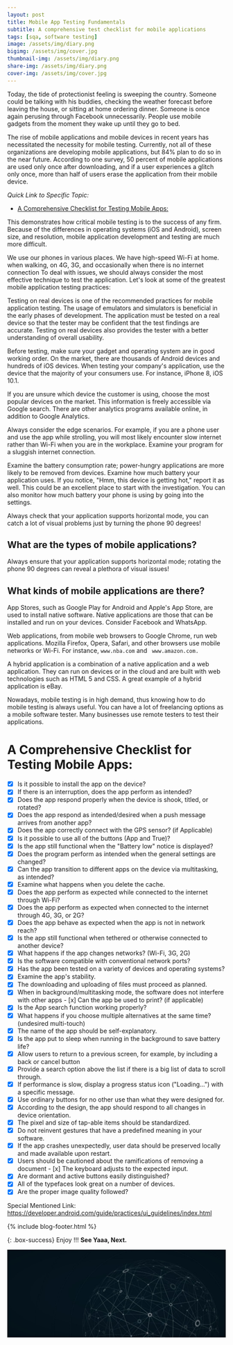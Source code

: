 ```yaml
---
layout: post
title: Mobile App Testing Fundamentals
subtitle: A comprehensive test checklist for mobile applications
tags: [sqa, software testing]
image: /assets/img/diary.png
bigimg: /assets/img/cover.jpg
thumbnail-img: /assets/img/diary.png
share-img: /assets/img/diary.png
cover-img: /assets/img/cover.jpg
---
```


Today, the tide of protectionist feeling is sweeping the country. Someone could be talking with his buddies, checking the weather forecast before leaving the house, or sitting at home ordering dinner. Someone is once again perusing through Facebook unnecessarily. People use mobile gadgets from the moment they wake up until they go to bed.

The rise of mobile applications and mobile devices in recent years has necessitated the necessity for mobile testing. Currently, not all of these organizations are developing mobile applications, but 84% plan to do so in the near future.
According to one survey, 50 percent of mobile applications are used only once after downloading, and if a user experiences a glitch only once, more than half of users erase the application from their mobile device.

_Quick Link to Specific Topic:_
- [A Comprehensive Checklist for Testing Mobile Apps:](#a-comprehensive-checklist-for-testing-mobile-apps)


This demonstrates how critical mobile testing is to the success of any firm. Because of the differences in operating systems (iOS and Android), screen size, and resolution, mobile application development and testing are much more difficult.

We use our phones in various places. We have high-speed Wi-Fi at home. when walking, on 4G, 3G, and occasionally when there is no internet connection To deal with issues, we should always consider the most effective technique to test the application. Let's look at some of the greatest mobile application testing practices:

Testing on real devices is one of the recommended practices for mobile application testing. The usage of emulators and simulators is beneficial in the early phases of development. The application must be tested on a real device so that the tester may be confident that the test findings are accurate. Testing on real devices also provides the tester with a better understanding of overall usability.

Before testing, make sure your gadget and operating system are in good working order. On the market, there are thousands of Android devices and hundreds of iOS devices. When testing your company's application, use the device that the majority of your consumers use. For instance, iPhone 8, iOS 10.1.


If you are unsure which device the customer is using, choose the most popular devices on the market. This information is freely accessible via Google search. There are other analytics programs available online, in addition to Google Analytics.


Always consider the edge scenarios. For example, if you are a phone user and use the app while strolling, you will most likely encounter slow internet rather than Wi-Fi when you are in the workplace. Examine your program for a sluggish internet connection.

Examine the battery consumption rate; power-hungry applications are more likely to be removed from devices. Examine how much battery your application uses. If you notice, "Hmm, this device is getting hot," report it as well. This could be an excellent place to start with the investigation. You can also monitor how much battery your phone is using by going into the settings.


Always check that your application supports horizontal mode, you can catch a lot of visual problems just by turning the phone 90 degrees!

## What are the types of mobile applications?

Always ensure that your application supports horizontal mode; rotating the phone 90 degrees can reveal a plethora of visual issues!

## What kinds of mobile applications are there?

App Stores, such as Google Play for Android and Apple's App Store, are used to install native software. Native applications are those that can be installed and run on your devices. Consider Facebook and WhatsApp.

Web applications, from mobile web browsers to Google Chrome, run web applications. Mozilla Firefox, Opera, Safari, and other browsers use mobile networks or Wi-Fi. For instance, 
` www.nba.com ` and ` www.amazon.com.`

A hybrid application is a combination of a native application and a web application. They can run on devices or in the cloud and are built with web technologies such as HTML 5 and CSS. A great example of a hybrid application is eBay.

Nowadays, mobile testing is in high demand, thus knowing how to do mobile testing is always useful. You can have a lot of freelancing options as a mobile software tester. Many businesses use remote testers to test their applications.


# A Comprehensive Checklist for Testing Mobile Apps:

- [x] Is it possible to install the app on the device?
- [x] If there is an interruption, does the app perform as intended?
- [x] Does the app respond properly when the device is shook, titled, or rotated?
- [x] Does the app respond as intended/desired when a push message arrives from another app?
- [x] Does the app correctly connect with the GPS sensor? (if Applicable)
- [x] Is it possible to use all of the buttons (App and True)?
- [x] Is the app still functional when the "Battery low" notice is displayed?
- [x] Does the program perform as intended when the general settings are changed?
- [x] Can the app transition to different apps on the device via multitasking, as intended?
- [x] Examine what happens when you delete the cache.
- [x] Does the app perform as expected while connected to the internet through Wi-Fi?
- [x] Does the app perform as expected when connected to the internet through 4G, 3G, or 2G?
- [x] Does the app behave as expected when the app is not in network reach?
- [x] Is the app still functional when tethered or otherwise connected to another device?
- [x] What happens if the app changes networks? (Wi-Fi, 3G, 2G)
- [x] Is the software compatible with conventional network ports?
- [x] Has the app been tested on a variety of devices and operating systems?
- [x] Examine the app's stability.
- [x] The downloading and uploading of files must proceed as planned.
- [x] When in background/multitasking mode, the software does not interfere with other apps - [x] Can the app be used to print? (if applicable)
- [x] Is the App search function working properly?
- [x] What happens if you choose multiple alternatives at the same time? (undesired multi-touch)
- [x] The name of the app should be self-explanatory.
- [x] Is the app put to sleep when running in the background to save battery life?
- [x] Allow users to return to a previous screen, for example, by including a back or cancel button
- [x] Provide a search option above the list if there is a big list of data to scroll through.
- [x] If performance is slow, display a progress status icon ("Loading...") with a specific message.
- [x] Use ordinary buttons for no other use than what they were designed for.
- [x] According to the design, the app should respond to all changes in device orientation.
- [x] The pixel and size of tap-able items should be standardized.
- [x] Do not reinvent gestures that have a predefined meaning in your software.
- [x] If the app crashes unexpectedly, user data should be preserved locally and made available upon restart.
- [x] Users should be cautioned about the ramifications of removing a document - [x] The keyboard adjusts to the expected input.
- [x] Are dormant and active buttons easily distinguished?
- [x] All of the typefaces look great on a number of devices.
- [x] Are the proper image quality followed?

Special Mentioned Link: https://developer.android.com/guide/practices/ui_guidelines/index.html




{% include blog-footer.html %}
 

{: .box-success}
Enjoy !!!
**See Yaaa, Next.**

![Cover](/assets/img/cover.jpg "Cover")